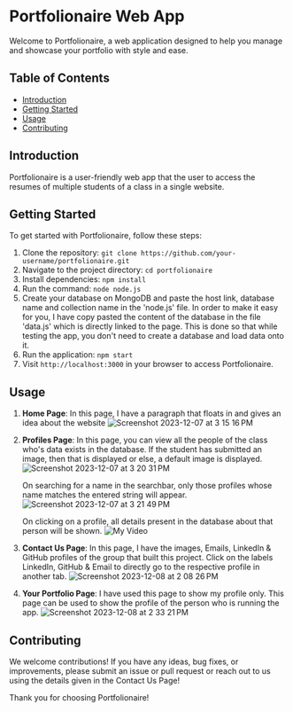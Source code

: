 # Portfolionaire Web App

Welcome to Portfolionaire, a web application designed to help you manage and showcase your portfolio with style and ease.

## Table of Contents
- [Introduction](#introduction)
- [Getting Started](#getting-started)
- [Usage](#usage)
- [Contributing](#contributing)

## Introduction

Portfolionaire is a user-friendly web app that the user to access the resumes of multiple students of a class in a single website.


## Getting Started

To get started with Portfolionaire, follow these steps:

1. Clone the repository: `git clone https://github.com/your-username/portfolionaire.git`
2. Navigate to the project directory: `cd portfolionaire`
3. Install dependencies: `npm install`
4. Run the command: `node node.js`
5. Create your database on MongoDB and paste the host link, database name and collection name in the 'node.js' file.
   In order to make it easy for you, I have copy pasted the content of the database in the file 'data.js' which is directly linked to the page.
   This is done so that while testing the app, you don't need to create a database and load data onto it.
6. Run the application: `npm start`
7. Visit `http://localhost:3000` in your browser to access Portfolionaire.

## Usage

1. **Home Page**: In this page, I have a paragraph that floats in and gives an idea about the website
   ![Screenshot 2023-12-07 at 3 15 16 PM](https://github.com/AbhayARao26/Portfolionaire/assets/125880738/d077d7de-fe16-47f6-969a-c225501abbe4)

   
2. **Profiles Page**: In this page, you can view all the people of the class who's data exists in the database. If the student has submitted an image, then that is displayed or else, a default image is displayed.
   ![Screenshot 2023-12-07 at 3 20 31 PM](https://github.com/AbhayARao26/Portfolionaire/assets/125880738/52263d5c-7d32-4e45-bbcd-98237c2dbfbf)

   
   On searching for a name in the searchbar, only those profiles whose name matches the entered string will appear.
   ![Screenshot 2023-12-07 at 3 21 49 PM](https://github.com/AbhayARao26/Portfolionaire/assets/125880738/324b7d4c-ce82-49c5-adbf-51504fa09335)

   On clicking on a profile, all details present in the database about that person will be shown.
   ![My Video](https://github.com/AbhayARao26/Portfolionaire/assets/125880738/43733ee4-35fa-45f4-a26d-ba1a1db57cb3)



4. **Contact Us Page**: In this page, I have the images, Emails, LinkedIn & GitHub profiles of the group that built this project. Click on the labels LinkedIn, GitHub & Email to directly go to the respective profile in another tab.
   ![Screenshot 2023-12-08 at 2 08 26 PM](https://github.com/AbhayARao26/Portfolionaire/assets/125880738/1b5078a0-7b1b-4aa5-8283-f114a9e76319)


5. **Your Portfolio Page**: I have used this page to show my profile only. This page can be used to show the profile of the person who is running the app.
   ![Screenshot 2023-12-08 at 2 33 21 PM](https://github.com/AbhayARao26/Portfolionaire/assets/125880738/856a38a4-31ff-4763-ae61-f869ba5ccb20)




## Contributing

We welcome contributions! If you have any ideas, bug fixes, or improvements, please submit an issue or pull request or reach out to us using the details given in the Contact Us Page!


Thank you for choosing Portfolionaire! 
